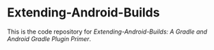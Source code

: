 # Extending-Android-Builds

This is the code repository for *Extending-Android-Builds: A Gradle and Android Gradle Plugin Primer*.